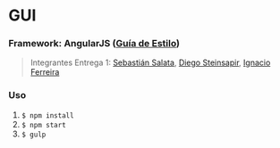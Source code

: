 # GUI
### Framework: AngularJS ([Guía de Estilo](https://github.com/johnpapa/angular-styleguide))

> Integrantes Entrega 1: [Sebastián Salata](mailto:sasalata@uc.cl), [Diego Steinsapir](mailto:dasteinsapir@uc.cl), [Ignacio Ferreira](ifferreira@uc.cl)

### Uso

1. `$ npm install`
2. `$ npm start`
3. `$ gulp`
